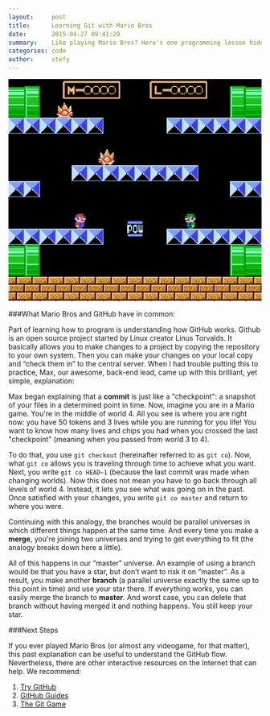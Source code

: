 ```yaml
---
layout:     post
title:      Learning Git with Mario Bros
date:       2015-04-27 09:41:29
summary:    Like playing Mario Bros? Here's one programming lesson hidden in the famous videogame.
categories: code
author:     stefy
---
```

![mariobros](/images/mariobros.jpg)  


###What Mario Bros and GitHub have in common:

Part of learning how to program is understanding how GitHub works. Github is an open source project started by Linux creator Linus Torvalds. It basically allows you to make changes to a project by copying the repository to your own system. Then you can make your changes on your local copy and “check them in” to the central server. When I had trouble putting this to practice, Max, our awesome, back-end lead, came up with this brilliant, yet simple, explanation:

Max began explaining that a **commit** is just like a "checkpoint": a snapshot of your files in a determined point in time. Now, imagine you are in a Mario game. You're in the middle of world 4.  All you see is where you are right now: you have 50 tokens and 3 lives while you are running for you life! You want to know how many lives and chips you had when you crossed the last "checkpoint" (meaning when you passed from world 3 to 4). 

To do that, you use `git checkout` (hereinafter referred to as `git co`). Now, what `git co` allows you is traveling through time to achieve what you want. Next, you write `git co HEAD~1` (because the last commit was made when changing worlds). Now this does not mean you have to go back through all levels of world 4. Instead, it lets you see what was going on in the past.  Once satisfied with your changes, you write `git co master` and return to where you were. 

Continuing with this analogy, the branches would be parallel universes in which different things happen at the same time. And every time you make a **merge**, you're joining two universes and trying to get everything to fit (the analogy breaks down here a little).


All of this happens in our “master” universe. An example of using a branch would be that you have a star, but don’t want to risk it on “master”. As a result, you make another **branch** (a parallel universe exactly the same up to this point in time) and use your star there. If everything works, you can easily merge the branch to **master**.  And worst case, you can delete that branch without having merged it and nothing happens. You still keep your star. 

###Next Steps

If you ever played Mario Bros (or almost any videogame, for that matter), this past explanation can be useful to understand the GitHub flow. Nevertheless, there are other interactive resources on the Internet that can help. We recommend:

1. [Try GitHub](https://try.github.io/levels/1/challenges/1)
2. [GitHub Guides](https://guides.github.com/introduction/flow/)
3. [The Git Game](http://pcottle.github.io/learnGitBranching/)



